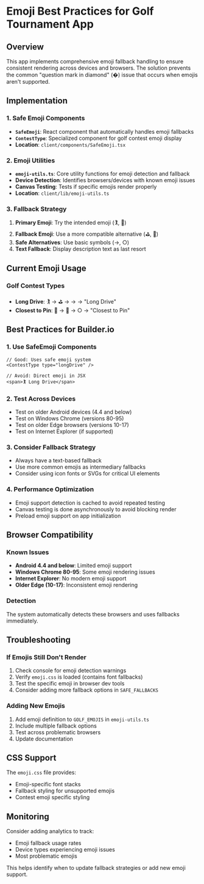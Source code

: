 # Emoji Best Practices for Golf Tournament App

## Overview
This app implements comprehensive emoji fallback handling to ensure consistent rendering across devices and browsers. The solution prevents the common "question mark in diamond" (�) issue that occurs when emojis aren't supported.

## Implementation

### 1. Safe Emoji Components
- **`SafeEmoji`**: React component that automatically handles emoji fallbacks
- **`ContestType`**: Specialized component for golf contest emoji display
- **Location**: `client/components/SafeEmoji.tsx`

### 2. Emoji Utilities
- **`emoji-utils.ts`**: Core utility functions for emoji detection and fallback
- **Device Detection**: Identifies browsers/devices with known emoji issues
- **Canvas Testing**: Tests if specific emojis render properly
- **Location**: `client/lib/emoji-utils.ts`

### 3. Fallback Strategy
1. **Primary Emoji**: Try the intended emoji (🏌, 🎯)
2. **Fallback Emoji**: Use a more compatible alternative (⛳, 🎪)
3. **Safe Alternatives**: Use basic symbols (→, ○)
4. **Text Fallback**: Display description text as last resort

## Current Emoji Usage

### Golf Contest Types
- **Long Drive**: 🏌 → ⛳ → → → "Long Drive"
- **Closest to Pin**: 🎯 → 🎪 → ○ → "Closest to Pin"

## Best Practices for Builder.io

### 1. Use SafeEmoji Components
```tsx
// Good: Uses safe emoji system
<ContestType type="longDrive" />

// Avoid: Direct emoji in JSX
<span>🏌 Long Drive</span>
```

### 2. Test Across Devices
- Test on older Android devices (4.4 and below)
- Test on Windows Chrome (versions 80-95)
- Test on older Edge browsers (versions 10-17)
- Test on Internet Explorer (if supported)

### 3. Consider Fallback Strategy
- Always have a text-based fallback
- Use more common emojis as intermediary fallbacks
- Consider using icon fonts or SVGs for critical UI elements

### 4. Performance Optimization
- Emoji support detection is cached to avoid repeated testing
- Canvas testing is done asynchronously to avoid blocking render
- Preload emoji support on app initialization

## Browser Compatibility

### Known Issues
- **Android 4.4 and below**: Limited emoji support
- **Windows Chrome 80-95**: Some emoji rendering issues
- **Internet Explorer**: No modern emoji support
- **Older Edge (10-17)**: Inconsistent emoji rendering

### Detection
The system automatically detects these browsers and uses fallbacks immediately.

## Troubleshooting

### If Emojis Still Don't Render
1. Check console for emoji detection warnings
2. Verify `emoji.css` is loaded (contains font fallbacks)
3. Test the specific emoji in browser dev tools
4. Consider adding more fallback options in `SAFE_FALLBACKS`

### Adding New Emojis
1. Add emoji definition to `GOLF_EMOJIS` in `emoji-utils.ts`
2. Include multiple fallback options
3. Test across problematic browsers
4. Update documentation

## CSS Support
The `emoji.css` file provides:
- Emoji-specific font stacks
- Fallback styling for unsupported emojis
- Contest emoji specific styling

## Monitoring
Consider adding analytics to track:
- Emoji fallback usage rates
- Device types experiencing emoji issues
- Most problematic emojis

This helps identify when to update fallback strategies or add new emoji support.
